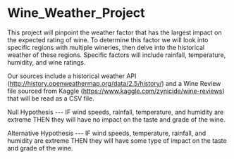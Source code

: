 # Wine_Weather_Project


This project will pinpoint the weather factor that has the largest impact on the expected rating of wine. To determine this factor we will look into specific regions with multiple wineries, then delve into the historical weather of these regions. Specific factors will include rainfall, temperature, humidity, and wine ratings.

Our sources include a historical weather API (http://history.openweathermap.org/data/2.5/history/) and a Wine Review file sourced from Kaggle (https://www.kaggle.com/zynicide/wine-reviews) that will be read as a CSV file.

Null Hypothesis --- IF wind speeds, rainfall, temperature, and humidity are extreme THEN they will have no impact on the taste and grade of the wine.

Alternative Hypothesis --- IF wind speeds, temperature, rainfall, and humidity are extreme THEN they will have some type of impact on the taste and grade of the wine.
